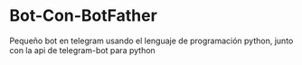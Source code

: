 # Bot-Con-BotFather
Pequeño bot en telegram usando el lenguaje de programación python, junto con la api de telegram-bot para python
